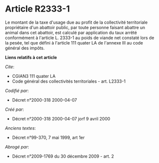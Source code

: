 # Article R2333-1

Le montant de la taxe d'usage due au profit de la collectivité territoriale propriétaire d'un abattoir public, par toute
personne faisant abattre un animal dans cet abattoir, est calculé par application du taux arrêté conformément à l'article L.
2333-1 au poids de viande net constaté lors de la pesée, tel que défini à l'article 111 quater LA de l'annexe III au code
général des impôts.

**Liens relatifs à cet article**

_Cite_:

  - CGIAN3 111 quater LA
  - Code général des collectivités territoriales - art. L2333-1

_Codifié par_:

  - Décret n°2000-318 2000-04-07

_Créé par_:

  - Décret n°2000-318 2000-04-07 jorf 9 avril 2000

_Anciens textes_:

  - Décret n°99-370, 7 mai 1999, art 1er

_Abrogé par_:

  - Décret n°2009-1769 du 30 décembre 2009 - art. 2
